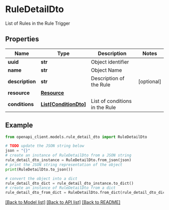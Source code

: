 # RuleDetailDto

List of Rules in the Rule Trigger

## Properties

Name | Type | Description | Notes
------------ | ------------- | ------------- | -------------
**uuid** | **str** | Object identifier | 
**name** | **str** | Object Name | 
**description** | **str** | Description of the Rule | [optional] 
**resource** | [**Resource**](Resource.md) |  | 
**conditions** | [**List[ConditionDto]**](ConditionDto.md) | List of conditions in the Rule | 

## Example

```python
from openapi_client.models.rule_detail_dto import RuleDetailDto

# TODO update the JSON string below
json = "{}"
# create an instance of RuleDetailDto from a JSON string
rule_detail_dto_instance = RuleDetailDto.from_json(json)
# print the JSON string representation of the object
print(RuleDetailDto.to_json())

# convert the object into a dict
rule_detail_dto_dict = rule_detail_dto_instance.to_dict()
# create an instance of RuleDetailDto from a dict
rule_detail_dto_from_dict = RuleDetailDto.from_dict(rule_detail_dto_dict)
```
[[Back to Model list]](../README.md#documentation-for-models) [[Back to API list]](../README.md#documentation-for-api-endpoints) [[Back to README]](../README.md)


